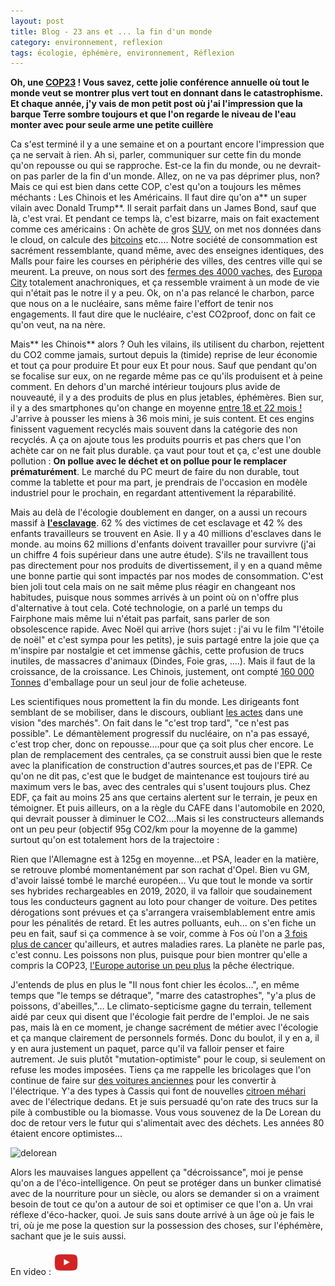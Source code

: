 ```yaml
---
layout: post
title: Blog - 23 ans et ... la fin d'un monde
category: environnement, reflexion
tags: écologie, éphémère, environnement, Réflexion
---
```

**Oh, une <a href="https://fr.wikipedia.org/wiki/Conférence_des_parties">COP23</a> ! Vous savez, cette jolie conférence annuelle où tout le monde veut se montrer plus vert tout en donnant dans le catastrophisme. Et chaque année, j'y vais de mon petit post où j'ai l'impression que la barque Terre sombre toujours et que l'on regarde le niveau de l'eau monter avec pour seule arme une petite cuillère**

Ca s'est terminé il y a une semaine et on a pourtant encore l'impression que ça ne servait à rien. Ah si, parler, communiquer sur cette fin du monde qu'on repousse ou qui se rapproche. Est-ce la fin du monde, ou ne devrait-on pas parler de la fin d'un monde. Allez, on ne va pas déprimer plus, non? Mais ce qui est bien dans cette COP, c'est qu'on a toujours les mêmes méchants : Les Chinois et les Américains. Il faut dire qu'on a** un super vilain avec Donald Trump**. Il serait parfait dans un James Bond, sauf que là, c'est vrai. Et pendant ce temps là, c'est bizarre, mais on fait exactement comme ces américains : On achète de gros <a href="https://cheziceman.wordpress.com/2017/06/13/automobile-5-raisons-de-ne-plus-acheter-de-suv/">SUV</a>, on met nos données dans le cloud, on calcule des <a href="https://cheziceman.wordpress.com/2017/10/08/web-cryptomonnaie-calcul-distribue-et-raison/">bitcoins</a> etc.... Notre société de consommation est sacrément ressemblante, quand même, avec des enseignes identiques, des Malls pour faire les courses en périphérie des villes, des centres ville qui se meurent. La preuve, on nous sort des <a href="http://france3-regions.francetvinfo.fr/bourgogne-franche-comte/saone-et-loire/saone-loire-projet-ferme-4000-vaches-divise-region-1336919.html">fermes des 4000 vaches</a>, des <a href="https://fr.wikipedia.org/wiki/EuropaCity">Europa City</a> totalement anachroniques, et ça ressemble vraiment à un mode de vie qui n'était pas le notre il y a peu. Ok, on n'a pas relancé le charbon, parce que nous on a le nucléaire, sans même faire l'effort de tenir nos engagements. Il faut dire que le nucléaire, c'est CO2proof, donc on fait ce qu'on veut, na na nère.

Mais** les Chinois** alors ? Ouh les vilains, ils utilisent du charbon, rejettent du CO2 comme jamais, surtout depuis la (timide) reprise de leur économie et tout ça pour produire Et pour eux Et pour nous. Sauf que pendant qu'on se focalise sur eux, on ne regarde même pas ce qu'ils produisent et à peine comment. En dehors d'un marché intérieur toujours plus avide de nouveauté, il y a des produits de plus en plus jetables, éphémères. Bien sur, il y a des smartphones qu'on change en moyenne <a href="https://fr.statista.com/infographie/8334/quelle-est-la-duree-de-vie-dun-smartphone/">entre 18 et 22 mois !</a> J'arrive à pousser les miens à 36 mois mini, je suis content. Et ces engins finissent vaguement recyclés mais souvent dans la catégorie des non recyclés. A ça on ajoute tous les produits pourris et pas chers que l'on achète car on ne fait plus durable. ça vaut pour tout et ça, c'est une double pollution : **On pollue avec le déchet et on pollue pour le remplacer prématurément**. Le marché du PC meurt de faire du non durable, tout comme la tablette et pour ma part, je prendrais de l'occasion en modèle industriel pour le prochain, en regardant attentivement la réparabilité.

Mais au delà de l'écologie doublement en danger, on a aussi un recours massif à **<a href="http://www.straitstimes.com/world/united-states/more-than-40-million-people-trapped-in-slavery-new-global-estimate">l'esclavage</a>**. 62 % des victimes de cet esclavage et 42 % des enfants travailleurs se trouvent en Asie. Il y a 40 millions d'esclaves dans le monde. au moins 62 millions d'enfants doivent travailler pour survivre (j'ai un chiffre 4 fois supérieur dans une autre étude). S'ils ne travaillent tous pas directement pour nos produits de divertissement, il y en a quand même une bonne partie qui sont impactés par nos modes de consommation. C'est bien joli tout cela mais on ne sait même plus réagir en changeant nos habitudes, puisque nous sommes arrivés à un point où on n'offre plus d'alternative à tout cela. Coté technologie, on a parlé un temps du Fairphone mais même lui n'était pas parfait, sans parler de son obsolescence rapide. Avec Noël qui arrive (hors sujet : j'ai vu le film "l'étoile de noël" et c'est sympa pour les petits), je suis partagé entre la joie que ça m'inspire par nostalgie et cet immense gâchis, cette profusion de trucs inutiles, de massacres d'animaux (Dindes, Foie gras, ....). Mais il faut de la croissance, de la croissance. Les Chinois, justement, ont compté <a href="http://Http://www.straitstimes.com/asia/east-asia/china-faces-160000-tonnes-of-packaging-waste-after-singles-day-buying-binge">160 000 Tonnes</a> d'emballage pour un seul jour de folie acheteuse.

Les scientifiques nous promettent la fin du monde. Les dirigeants font semblant de se mobiliser, dans le discours, oubliant <a href="http://www.elysee.fr/declarations/article/discours-du-president-de-la-republique-emmanuel-macron-lors-de-la-cop23-a-bonn/">les actes</a> dans une vision "des marchés". On fait dans le "c'est trop tard", "ce n'est pas possible". Le démantèlement progressif du nucléaire, on n'a pas essayé, c'est trop cher, donc on repousse....pour que ça soit plus cher encore. Le plan de remplacement des centrales, ça se construit aussi bien que le reste avec la planification de construction d'autres sources,et pas de l'EPR. Ce qu'on ne dit pas, c'est que le budget de maintenance est toujours tiré au maximum vers le bas, avec des centrales qui s'usent toujours plus. Chez EDF, ça fait au moins 25 ans que certains alertent sur le terrain, je peux en témoigner. Et puis ailleurs, on a la règle du CAFE dans l'automobile en 2020, qui devrait pousser à diminuer le CO2....Mais si les constructeurs allemands ont un peu peur (objectif 95g CO2/km pour la moyenne de la gamme) surtout qu'on est totalement hors de la trajectoire :

Rien que l'Allemagne est à 125g en moyenne...et PSA, leader en la matière, se retrouve plombé momentanément par son rachat d'Opel. Bien vu GM, d'avoir laissé tombé le marché européen... Vu que tout le monde va sortir ses hybrides rechargeables en 2019, 2020, il va falloir que soudainement tous les conducteurs gagnent au loto pour changer de voiture. Des petites dérogations sont prévues et ça s'arrangera vraisemblablement entre amis pour les pénalités de retard. Et les autres polluants, euh... on s'en fiche un peu en fait, sauf si ça commence à se voir, comme à Fos où l'on a <a href="http://www.20minutes.fr/marseille/2014751-20170215-fos-mer-trois-fois-plus-cancers-ailleurs-france">3 fois plus de cancer</a> qu'ailleurs, et autres maladies rares. La planète ne parle pas, c'est connu. Les poissons non plus, puisque pour bien montrer qu'elle a compris la COP23, <a href="https://reporterre.net/Le-Parlement-europeen-donne-un-premier-feu-vert-a-la-nefaste-peche-electrique">l'Europe autorise un peu plus</a> la pêche électrique.

J'entends de plus en plus le "Il nous font chier les écolos...", en même temps que "le temps se détraque", "marre des catastrophes", "y'a plus de poissons, d'abeilles,"... Le climato-septicisme gagne du terrain, tellement aidé par ceux qui disent que l'écologie fait perdre de l'emploi. Je ne sais pas, mais là en ce moment, je change sacrément de métier avec l'écologie et ça manque clairement de personnels formés. Donc du boulot, il y en a, il y en aura justement un paquet, parce qu'il va falloir penser et faire autrement. Je suis plutôt "mutation-optimiste" pour le coup, si seulement on refuse les modes imposées. Tiens ça me rappelle les bricolages que l'on continue de faire sur <a href="https://cheziceman.wordpress.com/2015/07/01/automobile-le-sport-en-mode-electrique/">des voitures anciennes</a> pour les convertir à l'électrique. Y'a des types à Cassis qui font de nouvelles <a href="http://eden-cassis.com">citroen méhari</a> avec de l'électrique dedans. Et je suis persuadé qu'on rate des trucs sur la pile à combustible ou la biomasse. Vous vous souvenez de la De Lorean du doc de retour vers le futur qui s'alimentait avec des déchets. Les années 80 étaient encore optimistes...

![delorean](https://filedn.eu/llqi9IBxlYouGRXYG2xlROb/img/2017/deloreanfusion.jpg)

Alors les mauvaises langues appellent ça "décroissance", moi je pense qu'on a de l'éco-intelligence. On peut se protéger dans un bunker climatisé avec de la nourriture pour un siècle, ou alors se demander si on a vraiment besoin de tout ce qu'on a autour de soi et optimiser ce que l'on a. Un vrai réflexe d'éco-hacker, quoi. Je suis sans doute arrivé à un âge où je fais le tri, où je me pose la question sur la possession des choses, sur l'éphémère, sachant que je le suis aussi.

En video : [![video](/images/youtube.png)](https://www.youtube.com/watch?v=MrHxhQPOO2c)

